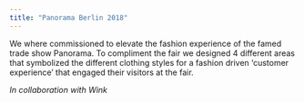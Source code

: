 ```yaml
---
title: "Panorama Berlin 2018"
---
```


We where commissioned to elevate the fashion experience of the famed trade show Panorama. 
To compliment the fair we designed 4 different areas that symbolized the different clothing styles for a fashion driven ‘customer experience’ that engaged their visitors at the fair.

_In collaboration with Wink_
